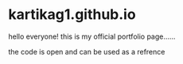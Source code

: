 # kartikag1.github.io

hello everyone! this is my official portfolio page......

the code is open and can be used as a refrence 
